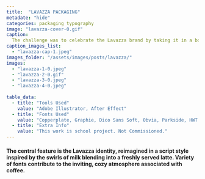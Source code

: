 ```yaml
---
title:  "LAVAZZA PACKAGING"
metadate: "hide"
categories: packaging typography
image: "lavazza-cover-0.gif"
caption: 
  The challenge was to celebrate the Lavazza brand by taking it in a bold, entirely new direction using only typography. The design needed to capture the welcoming warmth of a coffee experience. 
caption_images_list: 
  - "lavazza-cap-1.jpeg"
images_folder: "/assets/images/posts/lavazza/"
images:
  - "lavazza-1-0.jpeg"
  - "lavazza-2-0.gif"
  - "lavazza-3-0.jpeg"
  - "lavazza-4-0.jpeg"
  
table_data:
  - title: "Tools Used"
    value: "Adobe Illustrator, After Effect"
  - title: "Fonts Used"
    value: "Copperplate, Graphie, Dico Sans Soft, Obvia, Parkside, HWT Catchwords"
  - title: "Extra Info"
    value: "This work is school project. Not Commissioned." 
---
```

#### The central feature is the Lavazza identity, reimagined in a script style inspired by the swirls of milk blending into a freshly served latte. Variety of fonts contribute to the inviting, cozy atmosphere associated with coffee.

<!--
<br>
↳ A flexible visual identity adapts to different aspect ratios while maintaining a consistentcy.
<br>
↳ Pistachio color is used appropriately throughout the graphics as an accent.
<br>
↳ A coaster was created using an abstract cow shape variation, incorporating traditional Italian pattern elements.
<br>
↳ For the campaign, G’ stands for Good, which connects with Australian culture: “G’day,” “G’People,” and “Great Gelato.”
<br>
↳ Merchandise was also created with the venue's heritage in mind, featuring the tagline.
-->